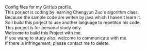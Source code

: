 Config files for my GitHub profile.  
This porject is coding by learning Chengyun Zuo's algorithm class.  
Because the sample code are writen by java which I haven't learn it.  
So I build this porject to use another language to repetiton his code.  
This porject is for personal study only.  
Welcome to build this Project with me.  
If you wang to study also, welcome to communicate with me.  
If there is infringement, please contact me to delete.  
